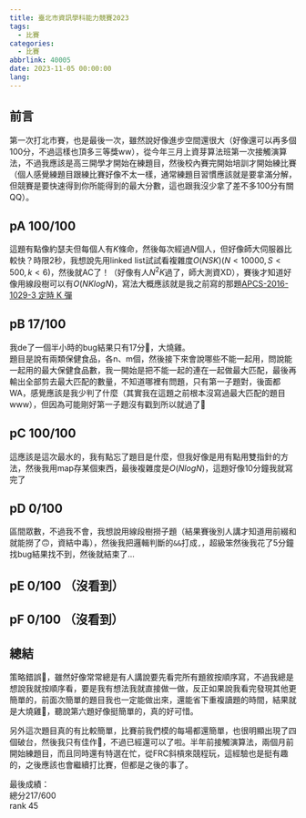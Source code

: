```yaml
---
title: 臺北市資訊學科能力競賽2023
tags:
  - 比賽
categories:
  - 比賽
abbrlink: 40005
date: 2023-11-05 00:00:00
lang:
---
```


## 前言

第一次打北市賽，也是最後一次，雖然說好像進步空間還很大（好像還可以再多個100分，不過這樣也頂多三等獎ww），從今年三月上資芽算法班第一次接觸演算法，不過我應該是高三開學才開始在練題目，然後校內賽完開始培訓才開始練比賽（個人感覺練題目跟練比賽好像不太一樣，通常練題目習慣應該就是要拿滿分解，但競賽是要快速得到你所能得到的最大分數，這也跟我沒少拿了差不多100分有關QQ）。
<!--more-->
## pA 100/100

這題有點像約瑟夫但每個人有$K$條命，然後每次經過$N$個人，但好像師大伺服器比較快？時限2秒，我想說先用linked list試試看複雜度$O(NSK)$($N<10000, S<500, k<6$)，然後就AC了！（好像有人$N^2 K$過了，師大測資XD），賽後才知道好像用線段樹可以有$O(NK log N)$，寫法大概應該就是我之前寫的那題[APCS-2016-1029-3 定時 K 彈](https://moon-jam.me/zerojudge_c296/)

## pB 17/100

我de了一個半小時的bug結果只有17分🥲，大燒雞。  
題目是說有兩類保健食品，各n、m個，然後接下來會說哪些不能一起用，問說能一起用的最大保健食品數，我一開始是把不能一起的連在一起做最大匹配，最後再輸出全部剪去最大匹配的數量，不知道哪裡有問題，只有第一子題對，後面都WA，感覺應該是我少判了什麼（其實我在這題之前根本沒寫過最大匹配的題目www），但因為可能剛好第一子題沒有戳到所以就過了🤔

## pC 100/100

這應該是這次最水的，我有點忘了題目是什麼，但我好像是用有點用雙指針的方法，然後我用map存某個東西，最後複雜度是$O(N log N)$，這題好像10分鐘我就寫完了

## pD 0/100

區間眾數，不過我不會，我想說用線段樹撈子題（結果賽後別人講才知道用前綴和就能撈了🙃，資結中毒），然後我把邏輯判斷的`&&`打成`,`，超級笨然後我花了5分鐘找bug結果找不到，然後就結束了...

## pE 0/100 （沒看到）

## pF 0/100 （沒看到）

## 總結

策略錯誤🫠，雖然好像常常總是有人講說要先看完所有題敘按順序寫，不過我總是想說我就按順序看，要是我有想法我就直接做一做，反正如果說我看完發現其他更簡單的，前面次簡單的題目我也一定能做出來，還能省下重複讀題的時間，結果就是大燒雞🐓，聽說第六題好像挺簡單的，真的好可惜。

另外這次題目真的有比較簡單，比賽前我們模的每場都還簡單，也很明顯出現了四個破台，然後我只有佳作🥲，不過已經還可以了啦。半年前接觸演算法，兩個月前開始練題目，而且同時還有特選在忙，從FRC斜槓來競程玩，這經驗也是挺有趣的，之後應該也會繼續打比賽，但都是之後的事了。

最後成績：  
總分217/600  
rank 45

